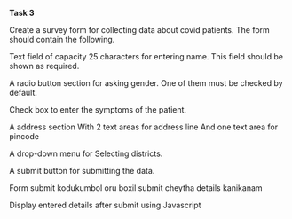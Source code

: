 **Task 3**

Create a survey form for collecting data about covid patients.
The form should contain the following.

Text field of capacity 25 characters for entering name. This field should be shown as required.

A radio button section for asking gender. One of them must be checked by default.

Check box to enter the symptoms of the patient.

A address section
With 2 text areas for address line
And one text area for pincode

A drop-down menu for Selecting districts.

A submit button for submitting the data.

Form submit kodukumbol oru boxil submit cheytha details kanikanam

Display entered details after submit using Javascript
